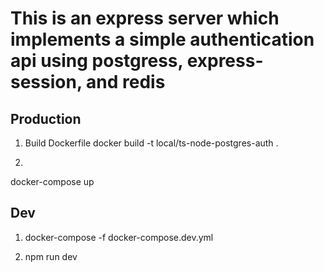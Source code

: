 # This is an express server which implements a simple authentication api using postgress, express-session, and redis

## Production

1. Build Dockerfile
docker build -t local/ts-node-postgres-auth .

2.
docker-compose up

## Dev

1. docker-compose -f docker-compose.dev.yml

2. npm run dev